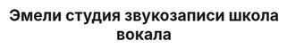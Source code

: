 ---
title: Эмели студия звукозаписи школа вокала
address: 'г.Запорожье , пр. Металлургов, 1-А (ДК им. Кирова)'
phone:
  - (061) 236-78-08
  - (066) 131-76-86
  - (063) 256-87-29
  - (050) 388-57-77
url: ''
about: ''
searchTitle: 'студия звукозаписи, г. Запорожье , пр. Металлургов, 1А '
tags:
  - Театральные студии для детей
geometry:
  location:
    lat: 47.8612943
    lng: 35.1105342
  viewport:
    northeast:
      lat: 47.8624741302915
      lng: 35.1116828802915
    southwest:
      lat: 47.8597761697085
      lng: 35.1089849197085
place_id: ChIJt92_XNtm3EARCKKfPs3rGhM

---